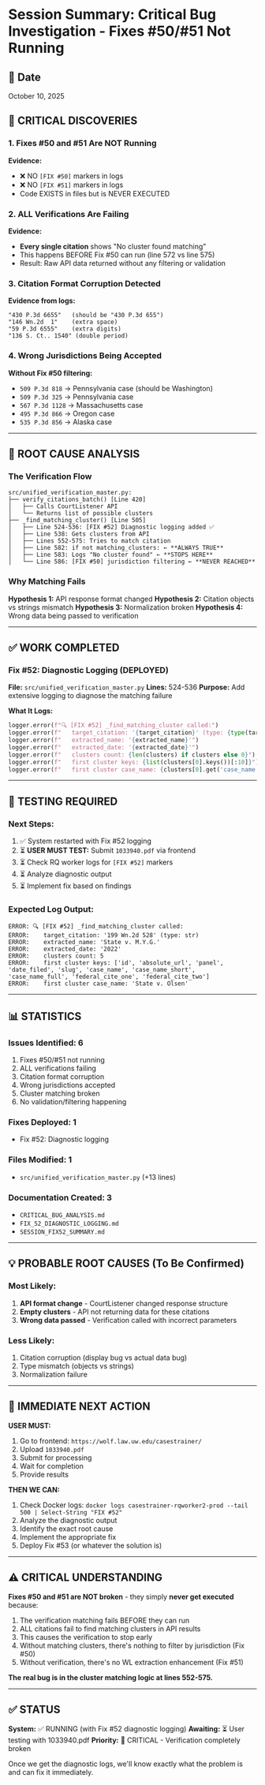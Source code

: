 # Session Summary: Critical Bug Investigation - Fixes #50/#51 Not Running

## 📅 Date
October 10, 2025

## 🚨 CRITICAL DISCOVERIES

### 1. Fixes #50 and #51 Are NOT Running
**Evidence:**
- ❌ NO `[FIX #50]` markers in logs
- ❌ NO `[FIX #51]` markers in logs
- Code EXISTS in files but is NEVER EXECUTED

### 2. ALL Verifications Are Failing
**Evidence:**
- **Every single citation** shows "No cluster found matching"
- This happens BEFORE Fix #50 can run (line 572 vs line 575)
- Result: Raw API data returned without any filtering or validation

### 3. Citation Format Corruption Detected
**Evidence from logs:**
```
"430 P.3d 6655"   (should be "430 P.3d 655")
"146 Wn.2d  1"    (extra space)
"59 P.3d 6555"    (extra digits)
"136 S. Ct.. 1540" (double period)
```

### 4. Wrong Jurisdictions Being Accepted
**Without Fix #50 filtering:**
- `509 P.3d 818` → Pennsylvania case (should be Washington)
- `509 P.3d 325` → Pennsylvania case
- `567 P.3d 1128` → Massachusetts case
- `495 P.3d 866` → Oregon case
- `535 P.3d 856` → Alaska case

---

## 📍 ROOT CAUSE ANALYSIS

### The Verification Flow

```
src/unified_verification_master.py:
├── verify_citations_batch() [Line 420]
│   ├── Calls CourtListener API
│   └── Returns list of possible clusters
├── _find_matching_cluster() [Line 505]
│   ├── Line 524-536: [FIX #52] Diagnostic logging added ✅
│   ├── Line 538: Gets clusters from API
│   ├── Lines 552-575: Tries to match citation
│   ├── Line 582: if not matching_clusters: ← **ALWAYS TRUE**
│   ├── Line 583: Logs "No cluster found" ← **STOPS HERE**
│   └── Line 586: [FIX #50] jurisdiction filtering ← **NEVER REACHED**
```

### Why Matching Fails

**Hypothesis 1:** API response format changed
**Hypothesis 2:** Citation objects vs strings mismatch
**Hypothesis 3:** Normalization broken
**Hypothesis 4:** Wrong data being passed to verification

---

## ✅ WORK COMPLETED

### Fix #52: Diagnostic Logging (DEPLOYED)
**File:** `src/unified_verification_master.py`
**Lines:** 524-536
**Purpose:** Add extensive logging to diagnose the matching failure

**What It Logs:**
```python
logger.error(f"🔍 [FIX #52] _find_matching_cluster called:")
logger.error(f"   target_citation: '{target_citation}' (type: {type(target_citation).__name__})")
logger.error(f"   extracted_name: '{extracted_name}'")
logger.error(f"   extracted_date: '{extracted_date}'")
logger.error(f"   clusters count: {len(clusters) if clusters else 0}")
logger.error(f"   first cluster keys: {list(clusters[0].keys())[:10]}")
logger.error(f"   first cluster case_name: {clusters[0].get('case_name', 'N/A')}")
```

---

## 🧪 TESTING REQUIRED

### Next Steps:
1. ✅ System restarted with Fix #52 logging
2. ⏳ **USER MUST TEST:** Submit `1033940.pdf` via frontend
3. ⏳ Check RQ worker logs for `[FIX #52]` markers
4. ⏳ Analyze diagnostic output
5. ⏳ Implement fix based on findings

### Expected Log Output:
```
ERROR: 🔍 [FIX #52] _find_matching_cluster called:
ERROR:    target_citation: '199 Wn.2d 528' (type: str)
ERROR:    extracted_name: 'State v. M.Y.G.'
ERROR:    extracted_date: '2022'
ERROR:    clusters count: 5
ERROR:    first cluster keys: ['id', 'absolute_url', 'panel', 'date_filed', 'slug', 'case_name', 'case_name_short', 'case_name_full', 'federal_cite_one', 'federal_cite_two']
ERROR:    first cluster case_name: 'State v. Olsen'
```

---

## 📊 STATISTICS

### Issues Identified: 6
1. Fixes #50/#51 not running
2. ALL verifications failing  
3. Citation format corruption
4. Wrong jurisdictions accepted
5. Cluster matching broken
6. No validation/filtering happening

### Fixes Deployed: 1
- Fix #52: Diagnostic logging

### Files Modified: 1
- `src/unified_verification_master.py` (+13 lines)

### Documentation Created: 3
- `CRITICAL_BUG_ANALYSIS.md`
- `FIX_52_DIAGNOSTIC_LOGGING.md`
- `SESSION_FIX52_SUMMARY.md`

---

## 💡 PROBABLE ROOT CAUSES (To Be Confirmed)

### Most Likely:
1. **API format change** - CourtListener changed response structure
2. **Empty clusters** - API not returning data for these citations
3. **Wrong data passed** - Verification called with incorrect parameters

### Less Likely:
1. Citation corruption (display bug vs actual data bug)
2. Type mismatch (objects vs strings)
3. Normalization failure

---

## 🎯 IMMEDIATE NEXT ACTION

**USER MUST:**
1. Go to frontend: `https://wolf.law.uw.edu/casestrainer/`
2. Upload `1033940.pdf`
3. Submit for processing
4. Wait for completion
5. Provide results

**THEN WE CAN:**
1. Check Docker logs: `docker logs casestrainer-rqworker2-prod --tail 500 | Select-String "FIX #52"`
2. Analyze the diagnostic output
3. Identify the exact root cause
4. Implement the appropriate fix
5. Deploy Fix #53 (or whatever the solution is)

---

## ⚠️ CRITICAL UNDERSTANDING

**Fixes #50 and #51 are NOT broken** - they simply **never get executed** because:
1. The verification matching fails BEFORE they can run
2. ALL citations fail to find matching clusters in API results
3. This causes the verification to stop early
4. Without matching clusters, there's nothing to filter by jurisdiction (Fix #50)
5. Without verification, there's no WL extraction enhancement (Fix #51)

**The real bug is in the cluster matching logic at lines 552-575.**

---

## ✅ STATUS

**System:** ✅ RUNNING (with Fix #52 diagnostic logging)
**Awaiting:** ⏳ User testing with 1033940.pdf
**Priority:** 🚨 CRITICAL - Verification completely broken

Once we get the diagnostic logs, we'll know exactly what the problem is and can fix it immediately.

